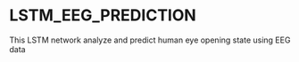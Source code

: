 # LSTM_EEG_PREDICTION
This LSTM network analyze  and predict human eye opening state using EEG data
